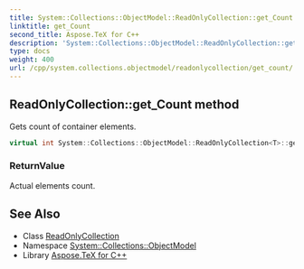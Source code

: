 ```yaml
---
title: System::Collections::ObjectModel::ReadOnlyCollection::get_Count method
linktitle: get_Count
second_title: Aspose.TeX for C++
description: 'System::Collections::ObjectModel::ReadOnlyCollection::get_Count method. Gets count of container elements in C++.'
type: docs
weight: 400
url: /cpp/system.collections.objectmodel/readonlycollection/get_count/
---
```

## ReadOnlyCollection::get_Count method


Gets count of container elements.

```cpp
virtual int System::Collections::ObjectModel::ReadOnlyCollection<T>::get_Count() const override
```


### ReturnValue

Actual elements count.

## See Also

* Class [ReadOnlyCollection](../)
* Namespace [System::Collections::ObjectModel](../../)
* Library [Aspose.TeX for C++](../../../)
